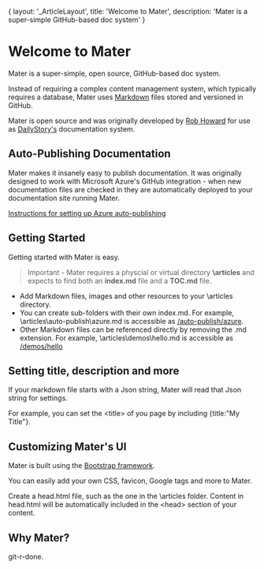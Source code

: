 {
	layout: '_ArticleLayout',
	title: 'Welcome to Mater',
	description: 'Mater is a super-simple GitHub-based doc system'
}
# Welcome to Mater
Mater is a super-simple, open source, GitHub-based doc system.

Instead of requiring a complex content management system, which typically requires a database, Mater uses [Markdown](https://en.wikipedia.org/wiki/Markdown) files stored and versioned in GitHub.

Mater is open source and was originally developed by [Rob Howard](https://twitter.com/robhoward) for use as [DailyStory's](https://dailystory.com) documentation system.

## Auto-Publishing Documentation
Mater makes it insanely easy to publish documentation. It was originally designed to work with Microsoft Azure's GitHub integration - when new documentation files are checked in they are automatically deployed to your documentation site running Mater.

[Instructions for setting up Azure auto-publishing](/auto-publish/azure)

## Getting Started
Getting started with Mater is easy. 

> Important - Mater requires a physcial or virtual directory **\articles** and expects to find both an **index.md** file and a **TOC.md** file.

* Add Markdown files, images and other resources to your \articles directory.
* You can create sub-folders with their own index.md. For example, \articles\auto-publish\azure.md is accessible as [/auto-publish/azure](/auto-publish/azure).
* Other Markdown files can be referenced directly by removing the .md extension. For example, \articles\demos\hello.md is accessible as [/demos/hello](/demos/hello)

## Setting title, description and more 
If your markdown file starts with a Json string, Mater will read that Json string for settings.

For example, you can set the &lt;title&gt; of you page by including {title:"My Title"}.

## Customizing Mater's UI
Mater is built using the [Bootstrap framework](http://getbootstrap.com/). 

You can easily add your own CSS, favicon, Google tags and more to Mater.

Create a head.html file, such as the one in the \articles folder. Content in head.html will be automatically included in the &lt;head&gt; section of your content.

## Why Mater?
git-r-done.